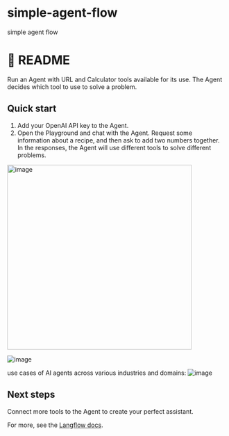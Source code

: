 # simple-agent-flow
simple agent flow

# 📖 README
Run an Agent with URL and Calculator tools available for its use. 
The Agent decides which tool to use to solve a problem.
## Quick start

1. Add your OpenAI API key to the Agent.
2. Open the Playground and chat with the Agent. Request some information about a recipe, and then ask to add two numbers together. In the responses, the Agent will use different tools to solve different problems.

<img width="425" alt="image" src="https://github.com/user-attachments/assets/60231e34-307a-4e06-8d2d-aaa4c74545b7" />


![image](https://github.com/user-attachments/assets/d76e556c-b960-4210-8954-35953096bdd6)

use cases of AI agents across various industries and domains:
![image](https://github.com/user-attachments/assets/60e6f85a-f0e6-4207-ad86-c54df3804ec4)

## Next steps
Connect more tools to the Agent to create your perfect assistant.

For more, see the [Langflow docs](https://docs.langflow.org/agents-tool-calling-agent-component).
